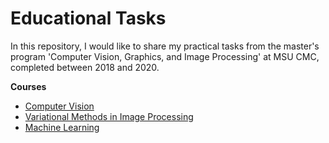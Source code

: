 # Educational Tasks
In this repository, I would like to share my practical tasks from the master's program 'Computer Vision, Graphics, and Image Processing' at MSU CMC, completed between 2018 and 2020.

**Courses**
- [Computer Vision](cv)
- [Variational Methods in Image Processing](var_methods)
- [Machine Learning](ml)
